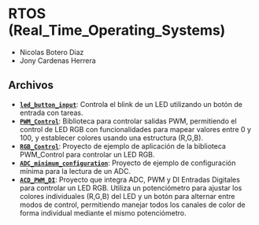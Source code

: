 # RTOS (Real_Time_Operating_Systems)

- Nicolas Botero Diaz
- Jony Cardenas Herrera

## Archivos
- [**`led_button_input`**](led_button_input/): Controla el blink de un LED utilizando un botón de entrada con tareas.
- [**`PWM_Control`**](PWM_Control/): Biblioteca para controlar salidas PWM, permitiendo el control de LED RGB con funcionalidades para mapear valores entre 0 y 100, y establecer colores usando una estructura (R,G,B).
- [**`RGB_Control`**](RGB_Control/): Proyecto de ejemplo de aplicación de la biblioteca PWM_Control para controlar un LED RGB.
- [**`ADC_minimum_configuration`**](ADC_minimum_configuration/): Proyecto de ejemplo de configuración mínima para la lectura de un ADC.
- [**`ACD_PWM_DI`**](ACD_PWM_DI/): Proyecto que integra ADC, PWM y DI Entradas Digitales para controlar un LED RGB. Utiliza un potenciómetro para ajustar los colores individuales (R,G,B) del LED y un botón para alternar entre modos de control, permitiendo manejar todos los canales de color de forma individual mediante el mismo potenciómetro.
